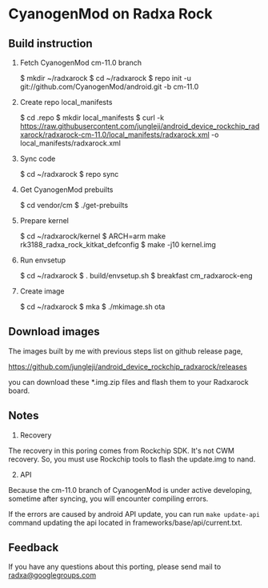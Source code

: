 CyanogenMod on Radxa Rock
=========================

Build instruction
-----------------

1) Fetch CyanogenMod cm-11.0 branch

    $ mkdir ~/radxarock
    $ cd ~/radxarock
    $ repo init -u git://github.com/CyanogenMod/android.git -b cm-11.0

2) Create repo local_manifests

    $ cd .repo
    $ mkdir local_manifests
    $ curl -k https://raw.githubusercontent.com/jungleji/android_device_rockchip_radxarock/radxarock-cm-11.0/local_manifests/radxarock.xml -o local_manifests/radxarock.xml

3) Sync code

    $ cd ~/radxarock
    $ repo sync

4) Get CyanogenMod prebuilts

    $ cd vendor/cm
    $ ./get-prebuilts

5) Prepare kernel

    $ cd ~/radxarock/kernel
    $ ARCH=arm make rk3188_radxa_rock_kitkat_defconfig
    $ make -j10 kernel.img

6) Run envsetup

    $ cd ~/radxarock
    $ . build/envsetup.sh
    $ breakfast cm_radxarock-eng

7) Create image

    $ cd ~/radxarock
    $ mka
    $ ./mkimage.sh ota

Download images
---------------

The images built by me with previous steps list on github release page,

<https://github.com/jungleji/android_device_rockchip_radxarock/releases>

you can download these *.img.zip files and flash them to your Radxarock board.

Notes
-----

1) Recovery

The recovery in this poring comes from Rockchip SDK. It's not CWM recovery.
So, you must use Rockchip tools to flash the update.img to nand.

2) API

Because the cm-11.0 branch of CyanogenMod is under active developing,
sometime after syncing, you will encounter compiling errors.

If the errors are caused by android API update, you can run `make update-api` command
updating the api located in frameworks/base/api/current.txt.

Feedback
--------

If you have any questions about this porting, please send mail to radxa@googlegroups.com
